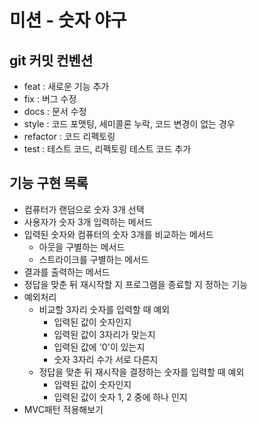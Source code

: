 # 미션 - 숫자 야구
## git 커밋 컨벤션
- feat : 새로운 기능 추가
- fix : 버그 수정
- docs : 문서 수정
- style : 코드 포맷팅, 세미콜론 누락, 코드 변경이 없는 경우
- refactor : 코드 리펙토링
- test : 테스트 코드, 리펙토링 테스트 코드 추가

## 기능 구현 목록
- 컴퓨터가 랜덤으로 숫자 3개 선택
- 사용자가 숫자 3개 입력하는 메서드
- 입력된 숫자와 컴퓨터의 숫자 3개를 비교하는 메서드
  - 아웃을 구별하는 메서드
  - 스트라이크를 구별하는 메서드
- 결과를 출력하는 메서드
- 정답을 맞춘 뒤 재시작할 지 프로그램을 종료할 지 정하는 기능
- 예외처리
  - 비교할 3자리 숫자를 입력할 때 예외
    - 입력된 값이 숫자인지
    - 입력된 값이 3자리가 맞는지
    - 입력된 값에 '0'이 있는지
    - 숫자 3자리 수가 서로 다른지
  - 정답을 맞춘 뒤 재시작을 결정하는 숫자를 입력할 때 예외
    - 입력된 값이 숫자인지
    - 입력된 값이 숫자 1, 2 중에 하나 인지
- MVC패턴 적용해보기
    